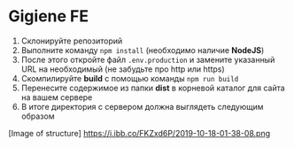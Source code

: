 # Gigiene FE

1. Склонируйте репозиторий
2. Выполните команду ```npm install``` (необходимо наличие **NodeJS**)
3. После этого откройте файл ```.env.production``` и замените указанный URL на необходимый (не забудьте про http или https)
4. Скомпилируйте **build** с помощью команды ```npm run build```
5. Перенесите содержимое из папки **dist** в корневой каталог для сайта на вашем сервере
6. В итоге директория с сервером должна выглядеть следующим образом

[Image of structure] https://i.ibb.co/FKZxd6P/2019-10-18-01-38-08.png 
